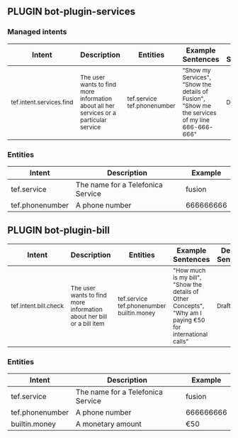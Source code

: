 ## PLUGIN bot-plugin-services

### Managed intents
 
| Intent | Description | Entities | Example Sentences | Detailed Sentences | Trained | Used by | FPA APIs
| --- | --- | --- | --- | --- | --- | --- | --- |
| <sub>tef.intent.services.find</sub> | <sub>The user wants to find more information about all her services or a particular service </sub> | <sub>tef.service tef.phonenumber </sub>| <sub>"Show my Services", "Show the details of Fusion", "Show me the services of my line 666-666-666"</sub> | <sub>Draft</sub> | <sub>NO</sub> | <sub>[YOTBOT-7](https://jirapdi.tid.es/browse/YOTBOT-7) [YOTBOT-8](https://jirapdi.tid.es/browse/YOTBOT-8)</sub> | <sub>[service](https://demo-pdb-web-01.tid.es/v1/ui/#!/default/app_get_user_services)</sub>
 
### Entities
 
| Intent | Description | Example |
| --- | --- | --- |
| tef.service | The name for a Telefonica Service | fusion |
| tef.phonenumber | A phone number | 666666666 |


## PLUGIN bot-plugin-bill

| Intent | Description | Entities | Example Sentences | Detailed Sentences | Trained | Used by | FPA APIs
| --- | --- | --- | --- | --- | --- | --- | --- |
| <sub>tef.intent.bill.check</sub> | <sub>The user wants to find more information about her bill or a bill item </sub> | <sub>tef.service tef.phonenumber builtin.money </sub>| <sub>"How much is my bill", "Show the details of Other Concepts", "Why am I paying €50 for international calls"</sub> | <sub>Draft</sub> | <sub>NO</sub> | <sub>[YOTBOT-17](https://jirapdi.tid.es/browse/YOTBOT-17) [YOTBOT-15](https://jirapdi.tid.es/browse/YOTBOT-15)</sub> | <sub>[invoice](https://demo-pdb-web-01.tid.es/v1/ui/#!/default/invoicing_get_invoice)</sub>
 
### Entities
 
| Intent | Description | Example |
| --- | --- | --- |
| tef.service | The name for a Telefonica Service | fusion |
| tef.phonenumber | A phone number | 666666666 |
| builtin.money | A monetary amount | €50 |
